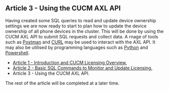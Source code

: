 ## Article 3 - Using the CUCM AXL API

Having created some SQL queries to read and update device ownership settings we are now ready to start to plan how to update the device ownership of all phone devices in the cluster. This will be done by using the CUCM AXL API to submit SQL requests and collect data. A rnage of tools such as [Postman](https://www.postman.com/) and [CURL](https://curl.haxx.se/) may be used to interact with the AXL API. It may also be utilised by programming languages such as [Python](https://www.python.org/) and [Powershell](https://docs.microsoft.com/en-us/powershell/).


- [Article 1 - Introduction and CUCM Licensing Overview.](https://jamesha100.github.io/cucm-license-management/page1)
- [Article 2 - Basic SQL Commands to Monitor and Update Licensing.](https://jamesha100.github.io/cucm-license-management/page2)
- Article 3 - Using the CUCM AXL API.

The rest of the article will be completed at a later time.
